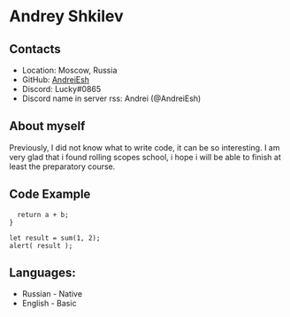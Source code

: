 # Andrey Shkilev

## Contacts
* Location: Moscow, Russia
* GitHub: [AndreiEsh](https://github.com/AndreiEsh)
* Discord: Lucky#0865
* Discord name in server rss: Andrei (@AndreiEsh)

## About myself
Previously, I did not know what to write code, it can be so interesting.
I am very glad that i found rolling scopes school, i hope i will be able to finish at least the preparatory course.

## Code Example
```function sum(a, b) {
  return a + b;
}

let result = sum(1, 2);
alert( result );
```

## Languages:
* Russian - Native
* English - Basic